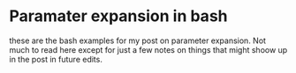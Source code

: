 # Paramater expansion in bash

these are the bash examples for my post on parameter expansion. Not much to read here except for just a few notes on things that might shoow up in the post in future edits.